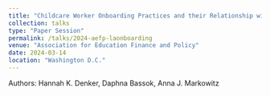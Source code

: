 ```yaml
---
title: "Childcare Worker Onboarding Practices and their Relationship with Perceived Preparation, Efficacy, Job Satisfaction, and Commitment"
collection: talks
type: "Paper Session"
permalink: /talks/2024-aefp-laonboarding
venue: "Association for Education Finance and Policy"
date: 2024-03-14
location: "Washington D.C."
---
```



Authors: Hannah K. Denker, Daphna Bassok, Anna J. Markowitz


